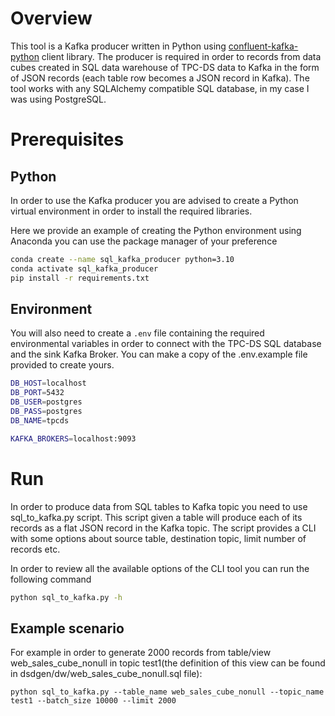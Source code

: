 # Overview
This tool is a Kafka producer written in Python using [confluent-kafka-python](https://github.com/confluentinc/confluent-kafka-python) client library. The producer is required in order to records from data cubes created in SQL data warehouse of TPC-DS data to Kafka in the form of JSON records (each table row becomes a JSON record in Kafka). The tool works with any SQLAlchemy compatible SQL database, in my case I was using PostgreSQL.

# Prerequisites
## Python
In order to use the Kafka producer you are advised to create a Python virtual environment in order to install the required libraries.

Here we provide an example of creating the Python environment using Anaconda you can use the package manager of your preference
```bash
conda create --name sql_kafka_producer python=3.10
conda activate sql_kafka_producer
pip install -r requirements.txt
```

## Environment
You will also need to create a `.env` file containing the required environmental variables in order to connect with the TPC-DS SQL database and the sink Kafka Broker. You can make a copy of the .env.example file provided to create yours.
```sh
DB_HOST=localhost
DB_PORT=5432
DB_USER=postgres
DB_PASS=postgres
DB_NAME=tpcds

KAFKA_BROKERS=localhost:9093
```

# Run
In order to produce data from SQL tables to Kafka topic you need to use sql_to_kafka.py script. This script given a table will produce each of its records as a flat JSON record in the Kafka topic. The script provides a CLI with some options about source table, destination topic, limit number of records etc. 

In order to review all the available options of the CLI tool you can run the following command
```bash
python sql_to_kafka.py -h
```

## Example scenario
For example in order to generate 2000 records from table/view web_sales_cube_nonull in topic test1(the definition of this view can be found in dsdgen/dw/web_sales_cube_nonull.sql file):
```
python sql_to_kafka.py --table_name web_sales_cube_nonull --topic_name test1 --batch_size 10000 --limit 2000
```